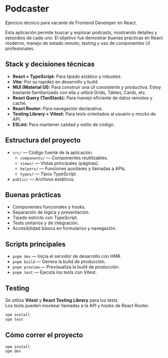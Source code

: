 # Podcaster

Ejercicio técnico para vacante de Frontend Developer en React.

Esta aplicación permite buscar y explorar podcasts, mostrando detalles y episodios de cada uno. El objetivo fue demostrar buenas prácticas en React moderno, manejo de estado remoto, testing y uso de componentes UI profesionales.

## Stack y decisiones técnicas

- **React + TypeScript:** Para tipado estático y robustez.
- **Vite:** Por su rapidez en desarrollo y build.
- **MUI (Material UI):** Para construir una UI consistente y productiva. Estoy bastante familiarizado con ella y utilicé Grids, Tables, Cards, etc.
- **React Query (TanStack):** Para manejo eficiente de datos remotos y caché.
- **React Router:** Para navegación declarativa.
- **Testing Library + Vitest:** Para tests orientados al usuario y mocks de API.
- **ESLint:** Para mantener calidad y estilo de código.

## Estructura del proyecto

- `src/` — Código fuente de la aplicación.
  - `components/` — Componentes reutilizables.
  - `views/` — Vistas principales (páginas).
  - `helpers/` — Funciones auxiliares y llamadas a APIs.
  - `types/` — Tipos TypeScript.
- `public/` — Archivos estáticos.

## Buenas prácticas

- Componentes funcionales y hooks.
- Separación de lógica y presentación.
- Tipado estricto con TypeScript.
- Tests unitarios y de integración.
- Accesibilidad básica en formularios y navegación.

## Scripts principales

- `pnpm dev` — Inicia el servidor de desarrollo con HMR.
- `pnpm build` — Genera la build de producción.
- `pnpm preview` — Previsualiza la build de producción.
- `pnpm test` — Ejecuta los tests con Vitest.

## Testing

Se utiliza **Vitest** y **React Testing Library** para los tests.  
Los tests pueden mockear llamadas a la API y hooks de React Router.

```bash
npm install
npm test
```

## Cómo correr el proyecto

```bash
npm install
npm dev
```
